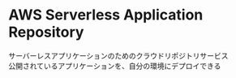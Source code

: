 # AWS Serverless Application Repository
  サーバーレスアプリケーションのためのクラウドリポジトリサービス  
  公開されているアプリケーションを、自分の環境にデプロイできる
